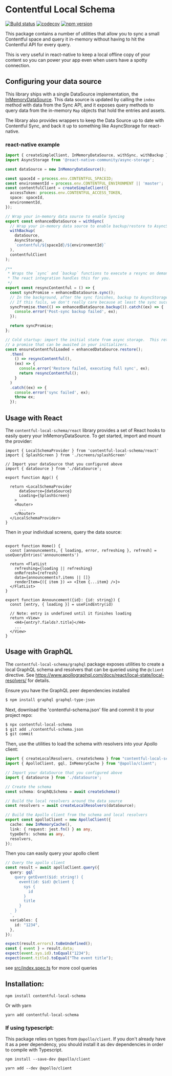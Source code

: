 # Contentful Local Schema

[![Build status](https://github.com/watermarkchurch/contentful-local-schema/actions/workflows/ci.yml/badge.svg)](https://github.com/watermarkchurch/contentful-local-schema/actions)
[![codecov](https://codecov.io/gh/watermarkchurch/contentful-local-schema/branch/master/graph/badge.svg?token=5BA3HYCLM2)](https://codecov.io/gh/watermarkchurch/contentful-local-schema)
[![npm version](https://badge.fury.io/js/contentful-local-schema.svg)](https://www.npmjs.com/package/contentful-local-schema)

This package contains a number of utilities that allow you to sync a small Contentful space and query it in-memory
without having to hit the Contentful API for every query.

This is very useful in react-native to keep a local offline copy of your content so you can power your app even when
users have a spotty connection.

## Configuring your data source

This library ships with a single DataSource implementation, the [InMemoryDataSource](./src/dataSource/in-memory-data-source.ts).
This data source is updated by calling the `index` method with data from the Sync API, and it exposes query methods to
query data from the in-memory `Map` objects that hold the entries and assets.

The library also provides wrappers to keep the Data Source up to date with Contentful Sync, and back it up to something like AsyncStorage for react-native.

### react-native example
```ts 
import { createSimpleClient, InMemoryDataSource, withSync, withBackup } from 'contentful-local-schema'
import AsyncStorage from '@react-native-community/async-storage';

const dataSource = new InMemoryDataSource();

const spaceId = process.env.CONTENTFUL_SPACEID;
const environmentId = process.env.CONTENTFUL_ENVIRONMENT || 'master';
const contentfulClient = createSimpleClient({
  accessToken: process.env.CONTENTFUL_ACCESS_TOKEN,
  space: spaceId,
  environmentId,
});

// Wrap your in-memory data source to enable Syncing
export const enhancedDataSource = withSync(
  // Wrap your in-memory data source to enable backup/restore to AsyncStorage
  withBackup(
    dataSource,
    AsyncStorage,
    `contentful/${spaceId}/${environmentId}`
  ),
  contentfulClient
);

/**
 * Wraps the `sync` and `backup` functions to execute a resync on demand.
 * The react integration handles this for you.
 */ 
export const resyncContentful = () => {
  const syncPromise = enhancedDataSource.sync();
  // In the background, after the sync finishes, backup to AsyncStorage.
  // If this fails, we don't really care because at least the sync succeeded.
  syncPromise.then(() => enhancedDataSource.backup()).catch((ex) => {
    console.error('Post-sync backup failed', ex);
  });

  return syncPromise;
};

// Cold startup: import the initial state from async storage.  This returns
// a promise that can be awaited in your initializers.
const ensureContentfulLoaded = enhancedDataSource.restore();
  .then(
    () => resyncContentful(),
    (ex) => {
      console.error('Restore failed, executing full sync', ex);
      return resyncContentful();
    }
  )
  .catch((ex) => {
    console.error('sync failed', ex);
    throw ex;
  });
```

## Usage with React

The `contentful-local-schema/react` library provides a set of React hooks to easily query your InMemoryDataSource.
To get started, import and mount the provider:

```tsx
import { LocalSchemaProvider } from 'contentful-local-schema/react'
import { SplashScreen } from './screens/splashScreen'

// Import your dataSource that you configured above
import { dataSource } from './dataSource';

export function App() {

  return <LocalSchemaProvider
      dataSource={dataSource}
      Loading={SplashScreen}
    >
    <Router>
      ...
    </Router>
  </LocalSchemaProvider>
}
```

Then in your individual screens, query the data source:

```tsx

export function Home() {
  const [announcements, { loading, error, refreshing }, refresh] = useQueryEntries('announcements')

  return <FlatList
    refreshing={loading || refreshing}
    onRefresh={refresh}
    data={announcements?.items || []}
    renderItem={({ item }) => <Item {...item} />}>
  </FlatList>
}

export function Announcement({id}: {id: string}) {
  const [entry, { loading }] = useFindEntry(id)

  // Note: entry is undefined until it finishes loading
  return <View>
    <H4>{entry?.fields?.title}</H4>
    ...
  </View>
}
```

## Usage with GraphQL

The `contentful-local-schema/graphql` package exposes utilities to create a local
GraphQL schema and resolvers that can be queried using the `@client` directive.
See https://www.apollographql.com/docs/react/local-state/local-resolvers/ for details.

Ensure you have the GraphQL peer dependencies installed
```bash
$ npm install graphql graphql-type-json
```

Next, download the 'contentful-schema.json' file and commit it to your project repo:
```bash
$ npx contentful-local-schema
$ git add ./contentful-schema.json
$ git commit
```

Then, use the utilities to load the schema with resolvers into your Apollo client:
```ts
import { createLocalResolvers, createSchema } from "contentful-local-schema/graphql";
import { ApolloClient, gql, InMemoryCache } from "@apollo/client";

// Import your dataSource that you configured above
import { dataSource } from './dataSource';

// Create the schema
const schema: GraphQLSchema = await createSchema()

// Build the local resolvers around the data source
const resolvers = await createLocalResolvers(dataSource);

// Build the Apollo client from the schema and local resolvers
export const apolloClient = new ApolloClient({
  cache: new InMemoryCache(),
  link: { request: jest.fn() } as any,
  typeDefs: schema as any,
  resolvers,
});
```

Then you can easily query your apollo client
```ts
// Query the apollo client
const result = await apolloClient.query({
  query: gql`
    query getEvent($id: string!) {
      event(id: $id) @client {
        sys {
          id
        }
        title
      }
    }
  `,
  variables: {
    id: "1234",
  },
});

expect(result.errors).toBeUndefined();
const { event } = result.data;
expect(event.sys.id).toEqual("1234");
expect(event.title).toEqual("The event title");
```

see [src/index.spec.ts](./src/index.spec.ts) for more cool queries

## Installation:

```
npm install contentful-local-schema
```

Or with yarn
```
yarn add contentful-local-schema
```

### If using typescript:

This package relies on types from `@apollo/client`.  If you
don't already have it as a peer dependency, you should install it as
dev dependencies in order to compile with Typescript.

```
npm install --save-dev @apollo/client
```

```
yarn add --dev @apollo/client
```

